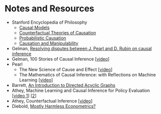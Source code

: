 # Notes and Resources

- Stanford Encyclopedia of Philosophy
    - [Causal Models](https://plato.stanford.edu/entries/causal-models/)
    - [Counterfactual Theories of Causation](https://plato.stanford.edu/entries/causation-counterfactual/)
    - [Probabilistic Causation](https://plato.stanford.edu/entries/causation-probabilistic/#GrapCausMode)
    - [Causation and Manipulability](https://plato.stanford.edu/entries/causation-mani/)
- Gelman, [Resolving disputes between J. Pearl and D. Rubin on causal inference](https://statmodeling.stat.columbia.edu/2009/07/05/disputes_about/)
- Gelman, 100 Stories of Causal Inference [[video](https://www.youtube.com/watch?v=jnI5KI843Lk)]
- Pearl
    - The New Science of Cause and Effect [[video](https://www.youtube.com/watch?v=ZaPV1OSEpHw)]
    - The Mathematics of Causal Inference: with Reflections on Machine Learning [[video](https://www.youtube.com/watch?time_continue=206&v=bcRl7sXR1hE)]
- Barrett, [An Introduction to Directed Acyclic Graphs](https://cran.r-project.org/web/packages/ggdag/vignettes/intro-to-dags.html)
- Athey, Machine Learning and Causal Inference for Policy Evaluation [[video 1](https://www.youtube.com/watch?v=Yx6qXM_rfKQ)] [[2](https://www.youtube.com/watch?v=DixuYCsXFig)]
- Athey, Counterfactual Inference [[video](https://www.youtube.com/watch?v=yKs6msnw9m8)]
- Diebold, [Mostly Harmless Econometrics?](https://fxdiebold.blogspot.com/2015/01/mostly-harmless-econometrics.html)

